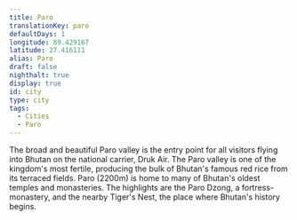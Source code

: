```yaml
---
title: Paro
translationKey: paro
defaultDays: 1
longitude: 89.429167
latitude: 27.416111
alias: Paro
draft: false
nighthalt: true
display: true
id: city
type: city
tags:
  - Cities
  - Paro
---
```

The broad and beautiful Paro valley is the entry point for all visitors flying into Bhutan on the national carrier, Druk Air. The Paro valley is one of the kingdom's most fertile, producing the bulk of Bhutan's famous red rice from its terraced fields.    Paro (2200m) is home to many of Bhutan's oldest temples and monasteries. The highlights are the Paro Dzong, a fortress-monastery, and the nearby Tiger's Nest, the place where Bhutan's history begins.    